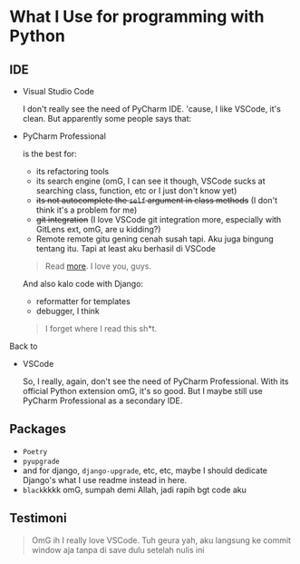 # What I Use for programming with Python

## IDE

- Visual Studio Code
  
  I don't really see the need of PyCharm IDE. 'cause, I like VSCode, it's clean. But apparently some people says that:

- PyCharm Professional
  
  is the best for:
  - its refactoring tools
  - its search engine (omG, I can see it though, VSCode sucks at searching class, function, etc or I just don't know yet)
  - ~~its not autocomplete the `self` argument in class methods~~ (I don't think it's a problem for me)
  - ~~git integration~~ (I love VSCode git integration more, especially with GitLens ext, omG, are u kidding?)
  - Remote remote gitu gening cenah susah tapi. Aku juga bingung tentang itu. Tapi at least aku berhasil di VSCode

  > Read [more](https://www.reddit.com/r/Python/comments/10jkbcc/what_are_the_benefits_of_pycharm_over_vs_code/). I love you, guys.

  And also kalo code with Django:
  - reformatter for templates
  - debugger, I think

  > I forget where I read this sh*t.

Back to
- VSCode
  
  So, I really, again, don't see the need of PyCharm Professional. With its official Python extension omG, it's so good. But I maybe still use PyCharm Professional as a secondary IDE.

## Packages

- `Poetry`
- `pyupgrade`
- and for django, `django-upgrade`, etc, etc, maybe I should dedicate Django's what I use readme instead in here.
- `black`kkkk omG, sumpah demi Allah, jadi rapih bgt code aku

## Testimoni

> OmG ih I really love VSCode. Tuh geura yah, aku langsung ke commit window aja tanpa di save dulu setelah nulis ini
